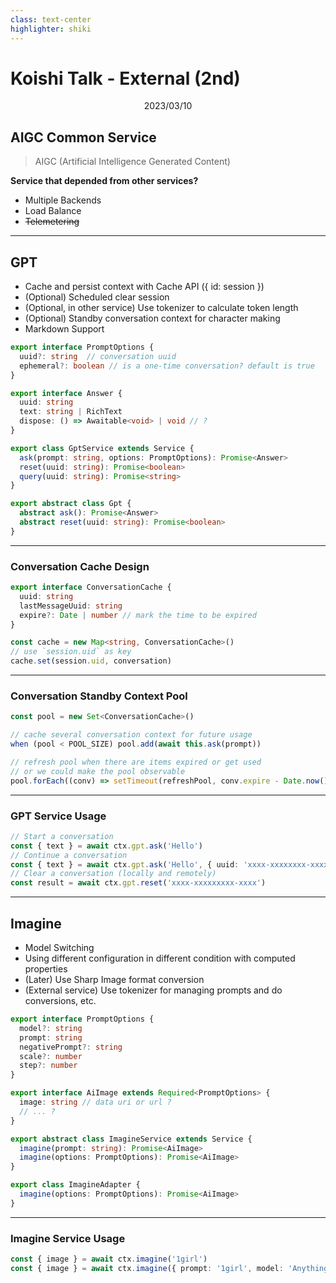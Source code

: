 ```yaml
---
class: text-center
highlighter: shiki
---
```


# Koishi Talk - External (2nd)

<p align="center">
  2023/03/10
</p?

---

## AIGC Common Service

> AIGC (Artificial Intelligence Generated Content)

**Service that depended from other services?**

- Multiple Backends
- Load Balance
- ~~Telemetering~~

---

## GPT

- Cache and persist context with Cache API ({ id: session })
- (Optional) Scheduled clear session
- (Optional, in other service) Use tokenizer to calculate token length
- (Optional) Standby conversation context for character making
- Markdown Support

```ts
export interface PromptOptions {
  uuid?: string  // conversation uuid
  ephemeral?: boolean // is a one-time conversation? default is true
}

export interface Answer {
  uuid: string
  text: string | RichText
  dispose: () => Awaitable<void> | void // ?
}

export class GptService extends Service {
  ask(prompt: string, options: PromptOptions): Promise<Answer>
  reset(uuid: string): Promise<boolean>
  query(uuid: string): Promise<string>
}

export abstract class Gpt {
  abstract ask(): Promise<Answer>
  abstract reset(uuid: string): Promise<boolean>
}
```

---

### Conversation Cache Design

```ts
export interface ConversationCache {
  uuid: string
  lastMessageUuid: string
  expire?: Date | number // mark the time to be expired
}
```

```ts
const cache = new Map<string, ConversationCache>()
// use `session.uid` as key
cache.set(session.uid, conversation)
```

---

### Conversation Standby Context Pool

```ts
const pool = new Set<ConversationCache>()

// cache several conversation context for future usage
when (pool < POOL_SIZE) pool.add(await this.ask(prompt))

// refresh pool when there are items expired or get used
// or we could make the pool observable
pool.forEach((conv) => setTimeout(refreshPool, conv.expire - Date.now())
```

---

### GPT Service Usage

```ts
// Start a conversation
const { text } = await ctx.gpt.ask('Hello')
// Continue a conversation
const { text } = await ctx.gpt.ask('Hello', { uuid: 'xxxx-xxxxxxxx-xxxx', ephemeral: false })
// Clear a conversation (locally and remotely)
const result = await ctx.gpt.reset('xxxx-xxxxxxxxx-xxxx')
```

---

## Imagine

- Model Switching
- Using different configuration in different condition with computed properties
- (Later) Use Sharp Image format conversion
- (External service) Use tokenizer for managing prompts and do conversions, etc.

```ts
export interface PromptOptions {
  model?: string
  prompt: string
  negativePrompt?: string
  scale?: number
  step?: number
}

export interface AiImage extends Required<PromptOptions> {
  image: string // data uri or url ?
  // ... ?
}

export abstract class ImagineService extends Service {
  imagine(prompt: string): Promise<AiImage>
  imagine(options: PromptOptions): Promise<AiImage>
}

export class ImagineAdapter {
  imagine(options: PromptOptions): Promise<AiImage>
}
```

---

### Imagine Service Usage

```ts
const { image } = await ctx.imagine('1girl')
const { image } = await ctx.imagine({ prompt: '1girl', model: 'Anything', step: 30 })
```
